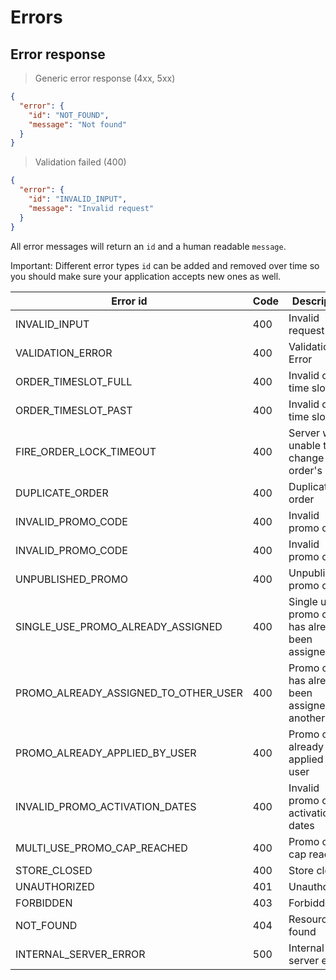 # Errors

## Error response

> Generic error response (4xx, 5xx)

```json
{
  "error": {
    "id": "NOT_FOUND",
    "message": "Not found"
  }
}
```
> Validation failed (400)

```json
{
  "error": {
    "id": "INVALID_INPUT",
    "message": "Invalid request"
  }
}
```

All error messages will return an `id` and a human readable `message`. 

Important: Different error types `id` can be added and removed over time so you should make sure your application accepts new ones as well.

Error id | Code | Description
--------- | ------- | -----------
INVALID_INPUT | 400  | Invalid request
VALIDATION_ERROR | 400  | Validation Error 
ORDER_TIMESLOT_FULL | 400  | Invalid order time slot 
ORDER_TIMESLOT_PAST | 400  | Invalid order time slot
FIRE_ORDER_LOCK_TIMEOUT | 400  | Server was unable to change an order's state
DUPLICATE_ORDER | 400  | Duplicate order
INVALID_PROMO_CODE | 400  | Invalid promo code
INVALID_PROMO_CODE | 400 | Invalid promo code
UNPUBLISHED_PROMO | 400 | Unpublished promo code
SINGLE_USE_PROMO_ALREADY_ASSIGNED | 400 | Single use promo code has already been assigned
PROMO_ALREADY_ASSIGNED_TO_OTHER_USER | 400 | Promo code has already been assigned to another user
PROMO_ALREADY_APPLIED_BY_USER | 400 | Promo code already applied by user
INVALID_PROMO_ACTIVATION_DATES | 400 | Invalid promo code activation dates
MULTI_USE_PROMO_CAP_REACHED | 400 |Promo code cap reached
STORE_CLOSED | 400  | Store closed
UNAUTHORIZED | 401  | Unauthorized
FORBIDDEN | 403  | Forbidden
NOT_FOUND | 404  | Resource not found
INTERNAL_SERVER_ERROR | 500  | Internal server error

